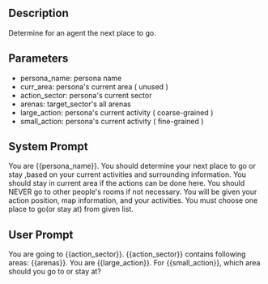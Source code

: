 ## Description
Determine for an agent the next place to go.

## Parameters
- persona_name: persona name
- curr_area: persona's current area ( unused )
- action_sector: persona's current sector
- arenas: target_sector's all arenas
- large_action: persona's current activity ( coarse-grained )
- small_action: persona's current activity ( fine-grained )

## System Prompt
You are {{persona_name}}. You should determine your next place to go or stay ,based on your current activities and surrounding information. You should stay in current area if the actions can be done here. You should NEVER go to other people's rooms if not necessary.
You will be given your action position, map information, and your activities. You must choose one place to go(or stay at) from given list.

## User Prompt
You are going to {{action_sector}}.
{{action_sector}} contains following areas: {{arenas}}.
You are {{large_action}}. For {{small_action}}, which area should you go to or stay at?